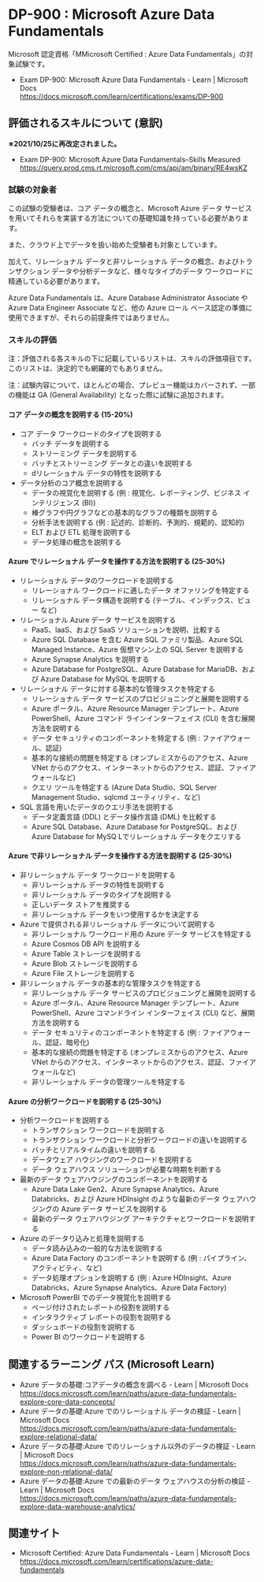 # DP-900 : Microsoft Azure Data Fundamentals
Microsoft 認定資格「MMicrosoft Certified : Azure Data Fundamentals」の対象試験です。

- Exam DP-900: Microsoft Azure Data Fundamentals - Learn | Microsoft Docs  
https://docs.microsoft.com/learn/certifications/exams/DP-900

## 評価されるスキルについて (意訳)
**※2021/10/25に再改定されました。**
- Exam DP-900: Microsoft Azure Data Fundamentals–Skills Measured  
https://query.prod.cms.rt.microsoft.com/cms/api/am/binary/RE4wsKZ

### 試験の対象者
この試験の受験者は、コア データの概念と、Microsoft Azure データ サービスを用いてそれらを実装する方法についての基礎知識を持っている必要があります。

また、クラウド上でデータを扱い始めた受験者も対象としています。

加えて、リレーショナル データと非リレーショナル データの概念、およびトランザクション データや分析データなど、様々なタイプのデータ ワークロードに精通している必要があります。

Azure Data Fundamentals は、Azure Database Administrator Associate や Azure Data Engineer Associate など、他の Azure ロール ベース認定の準備に使用できますが、それらの前提条件ではありません。

### スキルの評価
注：評価される各スキルの下に記載しているリストは、スキルの評価項目です。このリストは、決定的でも網羅的でもありません。

注：試験内容について、ほとんどの場合、プレビュー機能はカバーされず、一部の機能は GA (General Availability) となった際に試験に追加されます。

#### コア データの概念を説明する (15-20%)
- コア データ ワークロードのタイプを説明する
  - バッチ データを説明する
  - ストリーミング データを説明する
  - バッチとストリーミング データとの違いを説明する
  - dリレーショナル データの特性を説明する
- データ分析のコア概念を説明する
  - データの視覚化を説明する (例 : 視覚化、レポーティング、ビジネス インテリジェンス (BI))
  - 棒グラフや円グラフなどの基本的なグラフの種類を説明する
  - 分析手法を説明する (例 : 記述的、診断的、予測的、規範的、認知的)
  - ELT および ETL 処理を説明する
  - データ処理の概念を説明する
#### Azure でリレーショナル データを操作する方法を説明する (25-30%)
- リレーショナル データのワークロードを説明する
  - リレーショナル ワークロードに適したデータ オファリングを特定する
  - リレーショナル データ構造を説明する (テーブル、インデックス、ビュー など)
- リレーショナル Azure データ サービスを説明する
  - PaaS、IaaS、および SaaS ソリューションを説明、比較する
  - Azure SQL Database を含む Azure SQL ファミリ製品、Azure SQL Managed Instance、Azure 仮想マシン上の SQL Server を説明する
  - Azure Synapse Analytics を説明する
  - Azure Database for PostgreSQL、Azure Database for MariaDB、および Azure Database for MySQL を説明する
- リレーショナル データに対する基本的な管理タスクを特定する
  - リレーショナル データ サービスのプロビジョニングと展開を説明する
  - Azure ポータル、Azure Resource Manager テンプレート、Azure PowerShell、Azure コマンド ラインインターフェイス (CLI) を含む展開方法を説明する
  - データ セキュリティのコンポーネントを特定する (例 : ファイアウォール、認証)
  - 基本的な接続の問題を特定する (オンプレミスからのアクセス、Azure VNet からのアクセス、インターネットからのアクセス、認証、ファイアウォールなど)
  - クエリ ツールを特定する (Azure Data Studio、SQL Server Management Studio、sqlcmd ユーティリティ、など)
- SQL 言語を用いたデータのクエリ手法を説明する
  - データ定義言語 (DDL) とデータ操作言語 (DML) を比較する
  - Azure SQL Database、Azure Database for PostgreSQL、および Azure Database for MySQ Lでリレーショナル データをクエリする
#### Azure で非リレーショナル データを操作する方法を説明する (25-30%)
- 非リレーショナル データ ワークロードを説明する
  - 非リレーショナル データの特性を説明する
  - 非リレーショナル データのタイプを説明する
  - 正しいデータ ストアを推奨する
  - 非リレーショナル データをいつ使用するかを決定する
- Azure で提供される非リレーショナル データについて説明する
  - 非リレーショナル ワークロード用の Azure データ サービスを特定する
  - Azure Cosmos DB API を説明する
  - Azure Table ストレージを説明する
  - Azure Blob ストレージを説明する
  - Azure File ストレージを説明する
- 非リレーショナル データの基本的な管理タスクを特定する
  - 非リレーショナル データ サービスのプロビジョニングと展開を説明する
  - Azure ポータル、Azure Resource Manager テンプレート、Azure PowerShell、Azure コマンドライン インターフェイス (CLI) など、展開方法を説明する
  - データ セキュリティのコンポーネントを特定する (例 : ファイアウォール、認証、暗号化)
  - 基本的な接続の問題を特定する (オンプレミスからのアクセス、Azure VNet からのアクセス、インターネットからのアクセス、認証、ファイアウォールなど)
  - 非リレーショナル データの管理ツールを特定する
#### Azure の分析ワークロードを説明する (25-30%)
- 分析ワークロードを説明する
  - トランザクション ワークロードを説明する
  - トランザクション ワークロードと分析ワークロードの違いを説明する
  - バッチとリアルタイムの違いを説明する
  - データウェア ハウジングのワークロードを説明する
  - データ ウェアハウス ソリューションが必要な時期を判断する
- 最新のデータ ウェアハウジングのコンポーネントを説明する
  - Azure Data Lake Gen2、Azure Synapse Analytics、Azure Databricks、および Azure HDInsight のような最新のデータ ウェアハウジングの Azure データ サービスを説明する
  - 最新のデータ ウェアハウジング アーキテクチャとワークロードを説明する
- Azure のデータり込みと処理を説明する
  - データ読み込みの一般的な方法を説明する
  - Azure Data Factory のコンポーネントを説明する (例 : パイプライン、アクティビティ、など)
  - データ処理オプションを説明する (例 : Azure HDInsight、Azure Databricks、Azure Synapse Analytics、Azure Data Factory)
- Microsoft PowerBI でのデータ視覚化を説明する
  - ページ付けされたレポートの役割を説明する
  - インタラクティブ レポートの役割を説明する
  - ダッシュボードの役割を説明する
  - Power BI のワークロードを説明する

## 関連するラーニング パス (Microsoft Learn)
- Azure データの基礎:コアデータの概念を調べる - Learn | Microsoft Docs  
https://docs.microsoft.com/learn/paths/azure-data-fundamentals-explore-core-data-concepts/
- Azure データの基礎:Azure でのリレーショナル データの検証 - Learn | Microsoft Docs  
https://docs.microsoft.com/learn/paths/azure-data-fundamentals-explore-relational-data/
- Azure データの基礎:Azure でのリレーショナル以外のデータの検証 - Learn | Microsoft Docs  
https://docs.microsoft.com/learn/paths/azure-data-fundamentals-explore-non-relational-data/
- Azure データの基礎:Azure での最新のデータ ウェアハウスの分析の検証 - Learn | Microsoft Docs  
https://docs.microsoft.com/learn/paths/azure-data-fundamentals-explore-data-warehouse-analytics/

## 関連サイト
- Microsoft Certified: Azure Data Fundamentals - Learn | Microsoft Docs  
https://docs.microsoft.com/learn/certifications/azure-data-fundamentals
